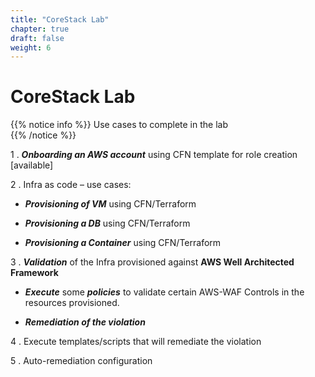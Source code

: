 ```yaml
---
title: "CoreStack Lab"
chapter: true
draft: false
weight: 6
---
```


# CoreStack Lab
{{% notice info %}}
Use cases to complete in the lab   
{{% /notice %}}

1 . ***Onboarding an AWS account*** using CFN template for role creation [available]

2 . Infra as code – use cases:

  - ***Provisioning of VM*** using CFN/Terraform 

  - ***Provisioning a DB*** using CFN/Terraform

  - ***Provisioning a Container*** using CFN/Terraform

3 . ***Validation*** of the Infra provisioned against **AWS Well Architected Framework**

  - ***Execute*** some ***policies*** to validate certain AWS-WAF Controls in the resources provisioned. 

  - ***Remediation of the violation***

4 . Execute templates/scripts that will remediate the violation

5 . Auto-remediation configuration
